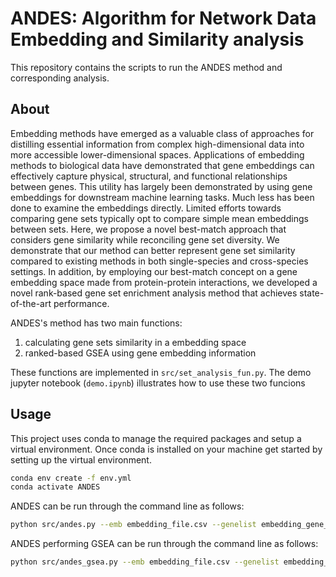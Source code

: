 # ANDES: Algorithm for Network Data Embedding and Similarity analysis
This repository contains the scripts to run the ANDES method and corresponding analysis.

## About
Embedding methods have emerged as a valuable class of approaches for distilling essential information from complex high-dimensional data into more accessible lower-dimensional spaces. Applications of embedding methods to biological data have demonstrated that gene embeddings can effectively capture physical, structural, and functional relationships between genes. This utility has largely been demonstrated by using gene embeddings for downstream machine learning tasks. Much less has been done to examine the embeddings directly. Limited efforts towards comparing gene sets typically opt to compare simple mean embeddings between sets.
Here, we propose a novel best-match approach that considers gene similarity while reconciling gene set diversity. We demonstrate that our method can better represent gene set similarity compared to existing methods in both single-species and cross-species settings. In addition, by employing our best-match concept on a gene embedding space made from protein-protein interactions, we developed a novel rank-based gene set enrichment analysis method that achieves state-of-the-art performance.

ANDES's method has two main functions:

  1. calculating gene sets similarity in a embedding space
  2. ranked-based GSEA using gene embedding information

These functions are implemented in `src/set_analysis_fun.py`. The demo
jupyter notebook (`demo.ipynb`) illustrates how to use these two funcions


## Usage
This project uses conda to manage the required packages and setup a virtual environment. Once conda is installed on your machine get started by setting up the virtual environment.

```sh
conda env create -f env.yml
conda activate ANDES
```

ANDES can be run through the command line as follows:

```sh
python src/andes.py --emb embedding_file.csv --genelist embedding_gene_ids.txt --geneset1 first_gene_set_database.gmt --geneset2 second_gene_set_database.gmt --out output_file.csv -n num_processor
```

ANDES performing GSEA can be run through the command line as follows:

```sh
python src/andes_gsea.py --emb embedding_file.csv --genelist embedding_gene_ids.txt --geneset gene_set_database.gmt --rankedlist ranked_genes.txt --out output_file.csv -n num_processor
```
